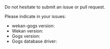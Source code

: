 Do not hesitate to submit an issue or pull request.

Please indicate in your issues:

- wekan-gogs version:
- Wekan version:
- Gogs version:
- Gogs database driver:
